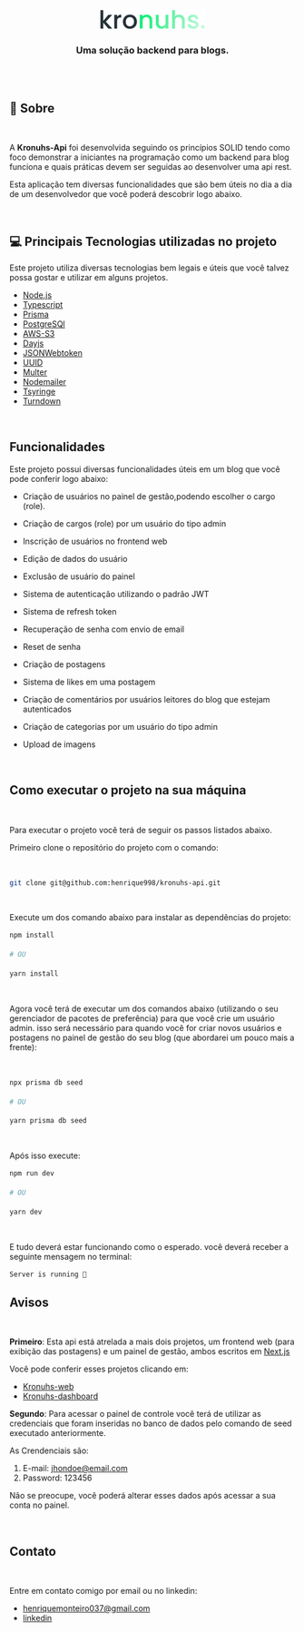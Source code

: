<div align="center">
  <img src="logo.svg" />
  <h3>Uma solução backend para blogs.</h3>
</div>

<br />
<br />

## 📃 Sobre

<br />

A **Kronuhs-Api** foi desenvolvida seguindo os princípios SOLID tendo como foco demonstrar a iniciantes na programação como um backend para blog funciona e quais práticas devem ser seguidas ao desenvolver uma api rest.

Esta aplicação tem diversas funcionalidades que são bem úteis no dia a dia de um desenvolvedor que você poderá descobrir logo abaixo.

<br />

## 💻 Principais Tecnologias utilizadas no projeto

Este projeto utiliza diversas tecnologias bem legais e úteis que você talvez possa gostar e utilizar em alguns projetos.

- [Node.js](https://nodejs.org/en/about/)
- [Typescript](https://www.typescriptlang.org/)
- [Prisma](https://www.prisma.io/docs/getting-started/quickstart)
- [PostgreSQl](https://www.postgresql.org/)
- [AWS-S3](https://aws.amazon.com/pt/s3/?trk=9c7f9c59-8d98-452d-8a14-441a9b6492f3&sc_channel=ps&sc_campaign=acquisition&sc_medium=ACQ-P|PS-GO|Brand|Desktop|SU|Storage|S3|BR|PT|Text&s_kwcid=AL!4422!3!589951433462!p!!g!!amazonaws%20s3&ef_id=Cj0KCQjwgO2XBhCaARIsANrW2X2pIZ7PJP1dC9W2SBuL0KYqV-71_oJmaIFs0gqCh0N-MHrmMWvGEKMaAmJHEALw_wcB:G:s&s_kwcid=AL!4422!3!589951433462!p!!g!!amazonaws%20s3)
- [Dayjs](https://day.js.org/)
- [JSONWebtoken](https://www.npmjs.com/package/jsonwebtoken)
- [UUID](https://www.npmjs.com/package/uuid)
- [Multer](https://www.npmjs.com/package/multer)
- [Nodemailer](https://nodemailer.com/about/)
- [Tsyringe](https://www.npmjs.com/package/tsyringe)
- [Turndown](https://www.npmjs.com/package/turndown)

<br />

## Funcionalidades

Este projeto possui diversas funcionalidades úteis em um blog que você pode conferir logo abaixo:

- Criação de usuários no painel de gestão,podendo escolher o cargo (role).

- Criação de cargos (role) por um usuário do tipo admin

- Inscrição de usuários no frontend web

- Edição de dados do usuário

- Exclusão de usuário do painel

- Sistema de autenticação utilizando o padrão JWT

- Sistema de refresh token

- Recuperação de senha com envio de email

- Reset de senha

- Criação de postagens

- Sistema de likes em uma postagem

- Criação de comentários por usuários leitores do blog que estejam autenticados

- Criação de categorias por um usuário do tipo admin

- Upload de imagens

<br />

## Como executar o projeto na sua máquina

<br />

Para executar o projeto você terá de seguir os passos listados abaixo. 

Primeiro clone o repositório do projeto com o comando:

<br />

```bash
git clone git@github.com:henrique998/kronuhs-api.git
```

<br />

Execute um dos comando abaixo para instalar as dependências do projeto:

```bash
npm install

# OU

yarn install
```

<br />

Agora você terá de executar um dos comandos abaixo (utilizando o seu gerenciador de pacotes de preferência) para que você crie um usuário admin. isso será necessário para quando você for criar novos usuários e postagens no painel de gestão do seu blog (que abordarei um pouco mais a frente):

<br />

```bash
npx prisma db seed

# OU

yarn prisma db seed
```

<br />

Após isso execute:


```bash
npm run dev

# OU

yarn dev
```

<br />

E tudo deverá estar funcionando como o esperado. você deverá receber a seguinte mensagem no terminal:

```bash
Server is running 🚀
```

## Avisos 

<br />

**Primeiro**: Esta api está atrelada a mais dois projetos, um frontend web (para exibição das postagens) e um painel de gestão, ambos escritos em [Next.js](https://nextjs.org/docs)

Você pode conferir esses projetos clicando em:

- [Kronuhs-web](https://github.com/henrique998/kronuhs-web)
- [Kronuhs-dashboard](https://github.com/henrique998/kronuhs-dashbord)

**Segundo**: Para acessar o painel de controle você terá de utilizar as credenciais que foram inseridas no banco de dados pelo comando de seed executado anteriormente.

As Crendenciais são: 

1. E-mail: jhondoe@email.com
2. Password: 123456

Não se preocupe, você poderá alterar esses dados após acessar a sua conta no painel.

<br />

## Contato

<br />

Entre em contato comigo por email ou no linkedin:

- henriquemonteiro037@gmail.com
- [linkedin](https://www.linkedin.com/in/henrique-monteiro1/)

